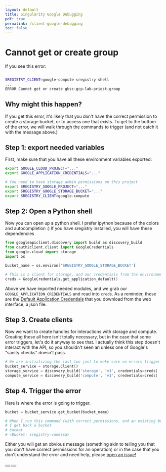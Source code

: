 ```yaml
---
layout: default
title: Singularity Google Debugging
pdf: true
permalink: /client-google-debugging
toc: false
---
```


# Cannot get or create group
If you see this error:

```bash

SREGISTRY_CLIENT=google-compute sregistry shell
...
ERROR Cannot get or create gbsc-gcp-lab-priest-group

```

## Why might this happen?
If you get this error, it's likely that you don't have the correct permission
to create a storage bucket, or to access one that exists. To get to the bottom
of the error, we will walk through the commands to trigger (and not catch 
it with the message above.) 

## Step 1: export needed variables
First, make sure that you have all these environment
variables exported:


```bash
export GOOGLE_CLOUD_PROJECT="..."
export GOOGLE_APPLICATION_CREDENTIALS="..."

# You need to have storage admin permissions on this project
export SREGISTRY_GOOGLE_PROJECT="..."
export SREGISTRY_GOOGLE_STORAGE_BUCKET="..."
export SREGISTRY_CLIENT=google-compute
```

## Step 2: Open a Python shell
Now you can open up a python shell. I prefer ipython because of the colors
and autocompletion :) If you have sregistry installed, you will have these dependencies

```python
from googleapiclient.discovery import build as discovery_build
from oauth2client.client import GoogleCredentials
from google.cloud import storage
import os

bucket_name = os.environ['SREGISTRY_GOOGLE_STORAGE_BUCKET']

# This is a client for storage, and our credentials from the environment
creds = GoogleCredentials.get_application_default()
```

Above we have imported needed modules, and we grab our `GOOGLE_APPLICATION_CREDENTIALS`
and read into `creds`. As a reminder, these are the 
<a href="https://cloud.google.com/video-intelligence/docs/common/auth#authenticating_with_application_default_credentials" target="_blank">Default Application Credentials</a> that you download from the web interface, a json file.

## Step 3. Create clients
Now we want to create handles for interactions with storage and compute. Creating
these all here isn't totally necessary, but in the case that some error triggers,
let's do it anyway to see that. I actually think this step doesn't interact with
the API, so you shouldn't seen an unless one of Google's "sanity checks" doesn't 
pass.

```python
# We are initializing the last two just to make sure no errors trigger
bucket_service = storage.Client()
storage_service = discovery_build('storage', 'v1', credentials=creds)
compute_service = discovery_build('compute', 'v1', credentials=creds) 
```

## Step 4. Trigger the error
Here is where the error is going to trigger.

```python
bucket = bucket_service.get_bucket(bucket_name)

# When I run this command (with correct permissions, and an existing bucket)
# I get back a bucket
# bucket
# <Bucket: sregistry-vanessa>
```
Either you will get an obvious message
(something akin to telling you that you don't have correct permissions for an operation)
or in the case that you don't understand the error and need help, please <a href="https://www.github.com/singularityhub/sregistry-cli/issues" target="_blank">open an issue!</a>

<div>
    <a href="/sregistry-cli/client-google-compute"><button class="previous-button btn btn-primary"><i class="fa fa-chevron-left"></i> </button></a>
    <a href="/sregistry-cli/client-google-storage"><button class="next-button btn btn-primary"><i class="fa fa-chevron-right"></i> </button></a>
</div><br>
